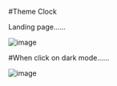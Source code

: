 #Theme Clock 

Landing page......

![image](https://user-images.githubusercontent.com/81670997/168968224-6ae33e87-b61b-4321-8def-df209e662c27.png)

#When click on dark mode......

![image](https://user-images.githubusercontent.com/81670997/168968425-0d9376a8-5521-4a1c-90b9-91bd35d7e3af.png)

